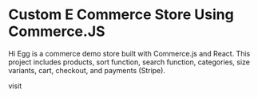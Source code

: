 # Custom E Commerce Store Using Commerce.JS

Hi Egg is a commerce demo store built with Commerce.js and React. This project includes products, sort function, search function, categories, size variants, cart, checkout, and payments (Stripe).


visit
